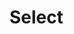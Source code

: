 # Select

<template>
    <coding
        title="基础"
        content="简单的select"
        :code="data"
    >
        <y-select v-model="a">
            <y-option value="a">a</y-option>
            <y-option value="b">b</y-option>
            <y-option value="c">c</y-option>
        </y-select>
    </coding>
    <coding
        title="清除选项"
        content="在y-select中，设定clearable值，即可显示清除按钮"
        :code="data1"
    >
        <y-select v-model="b" clearable>
            <y-option value="a">a</y-option>
            <y-option value="b">b</y-option>
            <y-option value="c">c</y-option>
        </y-select>
    </coding>
    <coding
        title="禁用选项"
        content="在y-option中，设定disabled值，即可禁用改选项"
        :code="data2"
    >
        <y-select v-model="c">
            <y-option value="a" disabled>a</y-option>
            <y-option value="b">b</y-option>
            <y-option value="c">c</y-option>
        </y-select>
    </coding>
    <coding
        title="禁用select"
        content="在y-select中，设定disabled值，即可禁用改选项"
        :code="data2"
    >
        <y-select v-model="c" disabled>
            <y-option value="a" disabled>a</y-option>
            <y-option value="b">b</y-option>
            <y-option value="c">c</y-option>
        </y-select>
    </coding>
</template>
<script>
export default {
    data(){
        return {
            a:"",
            b:"",
            c:"",
data:
`<y-select v-model="value">
    <y-option value="a">a</y-option>
    <y-option value="b">b</y-option>
    <y-option value="c" disabled>c</y-option>
</y-select>`,
data1:
`<y-select v-model="value"  clearable>
    <y-option value="a">a</y-option>
    <y-option value="b">b</y-option>
    <y-option value="c" disabled>c</y-option>
</y-select>`,
data2:
`<y-select v-model="value">
    <y-option value="a" disabled>a</y-option>
    <y-option value="b">b</y-option>
    <y-option value="c">c</y-option>
</y-select>`
        }
    }
}
</script>